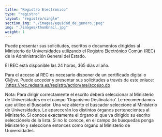```yaml
---
title: "Registro Electrónico"
type: "registro"
layout: "registro/single"
section_img: "./images/equidad_de_genero.jpeg"
img: "./images/thumbnail.jpg"
weight: 1
---
```

Puede presentar sus solicitudes, escritos o documentos dirigidos al Ministerio de Universidades utilizando el Registro Electrónico Común (REC) de la Administración General del Estado.  

El REC está disponible las 24 horas, 365 días al año.  

Para el acceso al REC es necesario disponer de un certificado digital o Cl@ve. Puede acceder y presentar sus solicitudes a través de este enlace: <a href="https://rec.redsara.es/registro/action/are/acceso.do" target="_blank"> &nbsp;https://rec.redsara.es/registro/action/are/acceso.do  <i class="fas fa-external-link-alt"></i></a>  

Nota: Para dirigir correctamente el escrito deberá seleccionar al Ministerio de Universidades en el campo ‘Organismo Destinatario’. Le recomendamos que utilice el Buscador. Una vez abierto el buscador seleccione al Ministerio de Universidades. Le aparecerán los distintos órganos pertenecientes al Ministerio. Si conoce exactamente el órgano al que va dirigido su escrito selecciónelo de la lista. Si no lo conoce, en el campo de búsquedas ponga Ministerio y seleccione entonces como órgano al Ministerio de Universidades.  